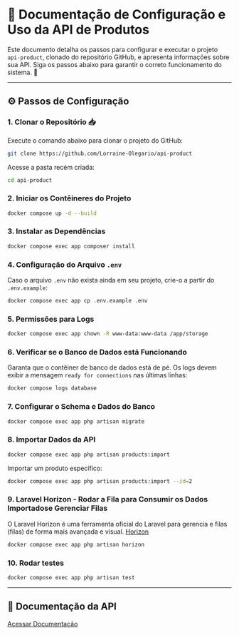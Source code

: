 # 📝 Documentação de Configuração e Uso da API de Produtos

Este documento detalha os passos para configurar e executar o projeto `api-product`, clonado do repositório GitHub, e apresenta informações sobre sua API. Siga os passos abaixo para garantir o correto funcionamento do sistema. 🚀

---

## ⚙️ Passos de Configuração

### 1. Clonar o Repositório 📥

Execute o comando abaixo para clonar o projeto do GitHub:

```sh
git clone https://github.com/Lorraine-Olegario/api-product
```

Acesse a pasta recém criada:

```sh
cd api-product
```

### 2. Iniciar os Contêineres do Projeto

```sh
docker compose up -d --build
```

### 3. Instalar as Dependências

```sh
docker compose exec app composer install
```

### 4. Configuração do Arquivo `.env`

Caso o arquivo `.env` não exista ainda em seu projeto, crie-o a partir do `.env.example`:

```sh
docker compose exec app cp .env.example .env
```

### 5. Permissões para Logs

```sh
docker compose exec app chown -R www-data:www-data /app/storage
```

### 6. Verificar se o Banco de Dados está Funcionando

Garanta que o contêiner de banco de dados está de pé. Os logs devem exibir a mensagem `ready for connections` nas últimas linhas:

```sh
docker compose logs database
```

### 7. Configurar o Schema e Dados do Banco

```sh
docker compose exec app php artisan migrate
```

### 8. Importar Dados da API

```sh
docker compose exec app php artisan products:import
```

Importar um produto específico:

```sh
docker compose exec app php artisan products:import --id=2
```

### 9. Laravel Horizon - Rodar a Fila para Consumir os Dados Importadose Gerenciar Filas

O Laravel Horizon é uma ferramenta oficial do Laravel para gerencia e filas (filas) de forma mais avançada e visual.
[Horizon](http://127.0.0.1:9090/horizon)

```sh
docker compose exec app php artisan horizon
```

### 10. Rodar testes

```sh
docker compose exec app php artisan test
```

---

## 📜 Documentação da API

[Acessar Documentação](http://127.0.0.1:9090/docs)

